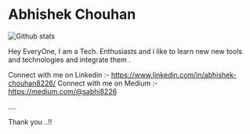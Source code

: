 # Abhishek Chouhan
![Github stats](https://github-readme-stats.vercel.app/api?username='https://github.com/sabhi8226')

Hey EveryOne, I am a Tech. Enthusiasts and i like to learn new new tools and technologies and integrate them .

Connect with me on Linkedin :- https://www.linkedin.com/in/abhishek-chouhan8226/
Connect with me on Medium :- https://medium.com/@sabhi8226

....

Thank you ..!!
